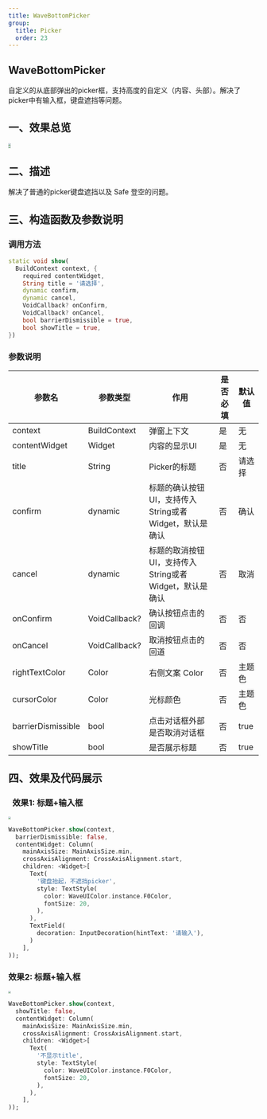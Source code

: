 ```yaml
---
title: WaveBottomPicker
group:
  title: Picker
  order: 23
---
```


## WaveBottomPicker

自定义的从底部弹出的picker框，支持高度的自定义（内容、头部）。解决了picker中有输入框，键盘遮挡等问题。

## 一、效果总览

<img src="./img/WaveBottomPickerDemo1.png" style="zoom:33%;" />
<br/>
<img src="./img/WaveBottomPickerDemo2.png" style="zoom:33%;" />


## 二、描述

解决了普通的picker键盘遮挡以及 Safe 登空的问题。

## 三、构造函数及参数说明

### 调用方法

``` dart
static void show(  
  BuildContext context, {
    required contentWidget,
    String title = '请选择',
    dynamic confirm,
    dynamic cancel,
    VoidCallback? onConfirm,
    VoidCallback? onCancel,
    bool barrierDismissible = true,
    bool showTitle = true,
})
```




### 参数说明

| 参数名 | 参数类型 | 作用 | 是否必填 | 默认值 |
| --- | --- | --- | --- | --- |
| context | BuildContext | 弹窗上下文 | 是 | 无 |
| contentWidget | Widget | 内容的显示UI | 是 | 无 |
| title | String | Picker的标题 | 否 | 请选择 |
| confirm | dynamic | 标题的确认按钮UI，支持传入String或者Widget，默认是确认 | 否 | 确认 |
| cancel | dynamic | 标题的取消按钮UI，支持传入String或者Widget，默认是确认 | 否 | 取消 |
| onConfirm | VoidCallback? | 确认按钮点击的回调 | 否 | 否 |
| onCancel | VoidCallback? | 取消按钮点击的回道 | 否 | 否 |
| rightTextColor | Color | 右侧文案 Color | 否 | 主题色 |
| cursorColor | Color | 光标颜色 | 否 | 主题色 |
| barrierDismissible | bool | 点击对话框外部 是否取消对话框 | 否 | true |
| showTitle | bool | 是否展示标题 | 否 | true |

## 四、效果及代码展示

###  效果1: 标题+输入框

<img src="./img/WaveBottomPickerDemo1.png" style="zoom:33%;" />

```dart
WaveBottomPicker.show(context,  
  barrierDismissible: false,  
  contentWidget: Column(  
    mainAxisSize: MainAxisSize.min,  
    crossAxisAlignment: CrossAxisAlignment.start,  
    children: <Widget>[  
      Text(  
        '键盘抬起，不遮挡picker',  
        style: TextStyle(  
          color: WaveUIColor.instance.F0Color,  
          fontSize: 20,  
        ),  
      ),  
      TextField(  
        decoration: InputDecoration(hintText: '请输入'),  
      )  
    ],  
));
```

### 效果2: 标题+输入框

<img src="./img/WaveBottomPickerDemo2.png" style="zoom:33%;" />

```dart
WaveBottomPicker.show(context,  
  showTitle: false,  
  contentWidget: Column(  
    mainAxisSize: MainAxisSize.min,  
    crossAxisAlignment: CrossAxisAlignment.start,  
    children: <Widget>[  
      Text(  
        '不显示title',  
        style: TextStyle(  
          color: WaveUIColor.instance.F0Color,  
          fontSize: 20,  
        ),  
      ),  
    ],  
));
```